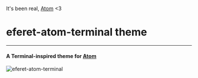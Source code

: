 It's been real, [Atom](https://github.blog/2022-06-08-sunsetting-atom/) <3

# eferet-atom-terminal theme   
---
#### A Terminal-inspired theme for [Atom](https://github.com/atom/atom "Atom on GitHub")
![eferet-atom-terminal](https://user-images.githubusercontent.com/24297147/67688694-87cab780-f99a-11e9-8748-c59426547284.png "eferet-atom-terminal")
